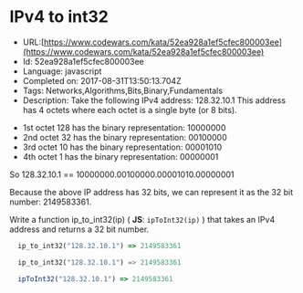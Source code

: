 # IPv4 to int32

 - URL:[https://www.codewars.com/kata/52ea928a1ef5cfec800003ee](https://www.codewars.com/kata/52ea928a1ef5cfec800003ee)
 - Id: 52ea928a1ef5cfec800003ee
 - Language: javascript
 - Completed on: 2017-08-31T13:50:13.704Z
 - Tags: Networks,Algorithms,Bits,Binary,Fundamentals
 - Description:
Take the following IPv4 address:  128.32.10.1
This address has 4 octets where each octet is a single byte (or 8 bits).

* 1st octet 128 has the binary representation: 10000000
* 2nd octet 32 has the binary representation: 00100000
* 3rd octet 10 has the binary representation: 00001010
* 4th octet 1 has the binary representation: 00000001

So 128.32.10.1 == 10000000.00100000.00001010.00000001

Because the above IP address has 32 bits, we can represent it as the 32
bit number: 2149583361.

Write a function ip_to_int32(ip) ( **JS**: `ipToInt32(ip)` ) that takes an IPv4 address and returns
a 32 bit number.

```ruby
  ip_to_int32("128.32.10.1") => 2149583361
```
```python
  ip_to_int32("128.32.10.1") => 2149583361
```
```javascript
  ipToInt32("128.32.10.1") => 2149583361
```



